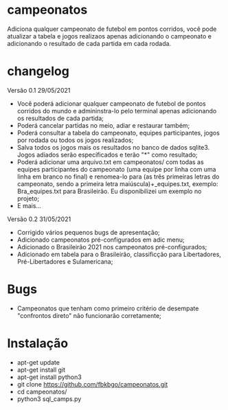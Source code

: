 # campeonatos
Adiciona qualquer campeonato de futebol em pontos corridos, você pode atualizar a tabela e jogos realizaos apenas adicionando o campeonato e adicionando o resultado de cada partida em cada rodada.

# changelog
Versão 0.1 29/05/2021
* Você poderá adicionar qualquer campeonato de futebol de pontos corridos do mundo e admininstra-lo pelo terminal apenas adicionando os resultados de cada partida;
* Poderá cancelar partidas no meio, adiar e restaurar também;
* Poderá consultar a tabela do campeonato, equipes participantes, jogos por rodada ou todos os jogos realizados;
* Salva todos os jogos mais os resultados no banco de dados sqlite3. Jogos adiados serão especificados e terão "*" como resultado;
* Poderá adicionar uma arquivo.txt em campeonatos/ com todas as equipes participantes do campeonato (uma equipe por linha com uma linha em branco no final) e renomea-lo para (as três primeiras letras do campeonato, sendo a primeira letra maiúscula)+_equipes.txt, exemplo: Bra_equipes.txt para Brasileirão. Eu disponibilizei um exemplo no projeto;
* E mais...

Versão 0.2 31/05/2021
* Corrigido vários pequenos bugs de apresentação;
* Adicionado campeonatos pré-configurados em adic menu;
* Adicionado o Brasileirão 2021 nos campeonatos pré-configurados;
* Adicionado em tabela para o Brasileirão, classificção para Libertadores, Pré-Libertadores e Sulamericana;

# Bugs

* Campeonatos que tenham como primeiro critério de desempate "confrontos direto" não funcionarão corretamente;

# Instalação

- apt-get update
- apt-get install git
- apt-get install python3
- git clone https://github.com/fbkbgo/campeonatos.git
- cd campeonatos/
- python3 sql_camps.py

